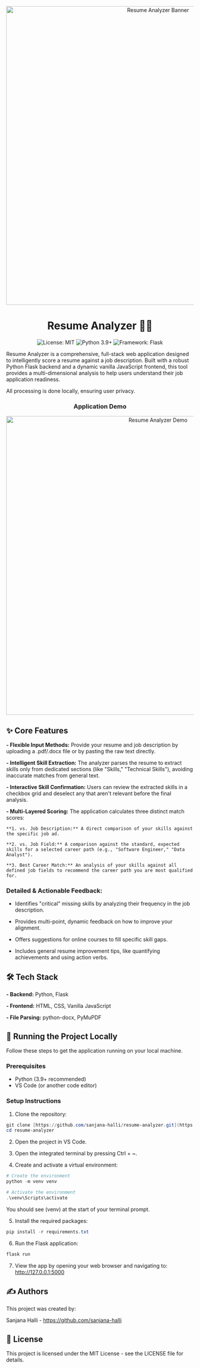 <!-- Optional: Add a project banner here -->

<div align="center">
<img src="https://github.com/user-attachments/assets/41d4fd42-ac80-444f-b649-9db0784daaeb" alt="Resume Analyzer Banner" width="800"/>
</div>

<h1 align="center"> Resume Analyzer 📁✨</h1>

<div align="center">
<!-- Badges - Corrected URLs -->
<img src="https://img.shields.io/badge/License-MIT-blue.svg" alt="License: MIT">
<img src="https://img.shields.io/badge/Python-3.9%2B-brightgreen.svg" alt="Python 3.9+">
<img src="https://img.shields.io/badge/Framework-Flask-orange.svg" alt="Framework: Flask">
</div>

Resume Analyzer is a comprehensive, full-stack web application designed to intelligently score a resume against a job description. Built with a robust Python Flask backend and a dynamic vanilla JavaScript frontend, this tool provides a multi-dimensional analysis to help users understand their job application readiness.

All processing is done locally, ensuring user privacy.

<div align="center">
<h3>Application Demo</h3>
<img src="https://github.com/user-attachments/assets/479fec74-a79d-4ce6-9264-8ed8cb94dd4b" alt="Resume Analyzer Demo" width="800"/>
</div>

## ✨ Core Features
**- Flexible Input Methods:** Provide your resume and job description by uploading a .pdf/.docx file or by pasting the raw text directly.

**- Intelligent Skill Extraction:** The analyzer parses the resume to extract skills only from dedicated sections (like "Skills," "Technical Skills"), avoiding inaccurate matches from general text.

**- Interactive Skill Confirmation:** Users can review the extracted skills in a checkbox grid and deselect any that aren't relevant before the final analysis.

**- Multi-Layered Scoring:** The application calculates three distinct match scores:

    **1. vs. Job Description:** A direct comparison of your skills against the specific job ad.

    **2. vs. Job Field:** A comparison against the standard, expected skills for a selected career path (e.g., "Software Engineer," "Data Analyst").

    **3. Best Career Match:** An analysis of your skills against all defined job fields to recommend the career path you are most qualified for.

### Detailed & Actionable Feedback:

- Identifies "critical" missing skills by analyzing their frequency in the job description.

- Provides multi-point, dynamic feedback on how to improve your alignment.

- Offers suggestions for online courses to fill specific skill gaps.

- Includes general resume improvement tips, like quantifying achievements and using action verbs.
  

## 🛠️ Tech Stack

**- Backend:** Python, Flask

**- Frontend:** HTML, CSS, Vanilla JavaScript

**- File Parsing:** python-docx, PyMuPDF


## 🚀 Running the Project Locally
Follow these steps to get the application running on your local machine.


### Prerequisites
- Python (3.9+ recommended)
- VS Code (or another code editor)


### Setup Instructions
1. Clone the repository:
```powershell
git clone [https://github.com/sanjana-halli/resume-analyzer.git](https://github.com/sanjana-halli/resume-analyzer.git)
cd resume-analyzer
```

2. Open the project in VS Code.

3. Open the integrated terminal by pressing Ctrl + ~.

4. Create and activate a virtual environment:

```powershell
# Create the environment
python -m venv venv
```

```powershell
# Activate the environment
.\venv\Scripts\activate
```

You should see (venv) at the start of your terminal prompt.

5. Install the required packages:

```powershell
pip install -r requirements.txt
```

6. Run the Flask application:

```powershell
flask run
```

7. View the app by opening your web browser and navigating to:
http://127.0.0.1:5000

## ✍️ Authors
This project was created by:

Sanjana Halli - https://github.com/sanjana-halli

## 📄 License
This project is licensed under the MIT License - see the LICENSE file for details.

